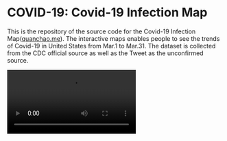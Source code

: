 # COVID-19: Covid-19 Infection Map

This is the repository of the source code for the Covid-19 Infection Map([quanchao.me](quanchao.me)). The interactive maps enables people to see the trends of Covid-19 in United States from Mar.1 to Mar.31. The dataset is collected from the CDC official source as well as the Tweet as the unconfirmed source.





![](image/shortvideo.mov)